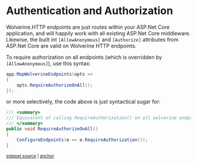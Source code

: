 # Authentication and Authorization

Wolverine.HTTP endpoints are just routes within your ASP.Net Core application, and will happily work with all existing
ASP.Net Core middleware. Likewise, the built int `[AllowAnonymous]` and `[Authorize]` attributes from ASP.Net Core are
valid on Wolverine HTTP endpoints.

To require authorization on all endpoints (which is overridden by `[AllowAnonymous]`), use this syntax:

```csharp
app.MapWolverineEndpoints(opts =>
{
    opts.RequireAuthorizeOnAll();
});
```

or more selectively, the code above is just syntactical sugar for:

<!-- snippet: sample_RequireAuthorizeOnAll -->
<a id='snippet-sample_requireauthorizeonall'></a>
```cs
/// <summary>
/// Equivalent of calling RequireAuthorization() on all wolverine endpoints
/// </summary>
public void RequireAuthorizeOnAll()
{
    ConfigureEndpoints(e => e.RequireAuthorization());
}
```
<sup><a href='https://github.com/JasperFx/wolverine/blob/main/src/Http/Wolverine.Http/WolverineHttpOptions.cs#L142-L152' title='Snippet source file'>snippet source</a> | <a href='#snippet-sample_requireauthorizeonall' title='Start of snippet'>anchor</a></sup>
<!-- endSnippet -->
